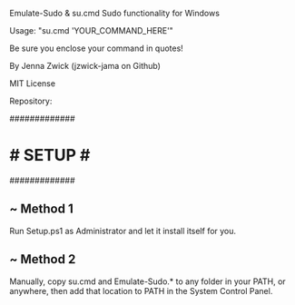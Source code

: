 Emulate-Sudo & su.cmd
Sudo functionality for Windows

Usage: "su.cmd 'YOUR_COMMAND_HERE'"

Be sure you enclose your command in quotes!

By Jenna Zwick
(jzwick-jama on Github)

MIT License

Repository:

#############
# # SETUP # #
#############

~   Method 1
--------------
Run Setup.ps1 as Administrator and let it install itself for you.

~   Method 2
--------------
Manually, copy su.cmd and Emulate-Sudo.* to any folder in your PATH, or anywhere, then add that location to PATH in the System Control Panel.